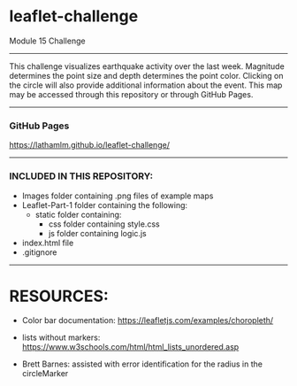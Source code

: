 # leaflet-challenge
Module 15 Challenge
_______________________________________________________________________

This challenge visualizes earthquake activity over the last week. Magnitude determines the point size and depth determines the point color. Clicking on the circle will also provide additional information about the event.  This map may be accessed through this repository or through GitHub Pages.

_______________________________________________________________________

### GitHub Pages

https://lathamlm.github.io/leaflet-challenge/

_______________________________________________________________________

### INCLUDED IN THIS REPOSITORY:

- Images folder containing .png files of example maps
- Leaflet-Part-1 folder containing the following:
    - static folder containing:
        - css folder containing style.css
        - js folder containing logic.js
- index.html file
- .gitignore

_______________________________________________________________________

# RESOURCES: 

- Color bar documentation: https://leafletjs.com/examples/choropleth/

- lists without markers: https://www.w3schools.com/html/html_lists_unordered.asp

- Brett Barnes: assisted with error identification for the radius in the circleMarker